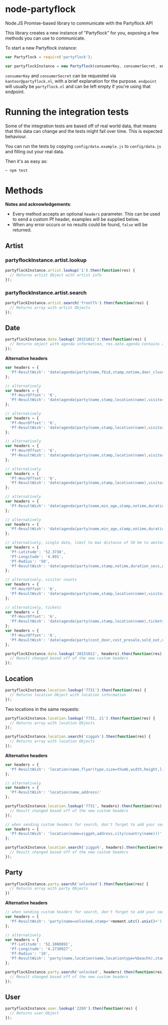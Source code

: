 # node-partyflock
Node.JS Promise-based library to communicate with the Partyflock API

This library creates a new instance of "Partyflock" for you, exposing a few methods you can use to communicate.

To start a new Partyflock instance:

```js
var Partyflock = require('partyflock');

var partyflockInstance = new Partyflock(consumerKey, consumerSecret, endpoint /* optional */, debug /* optional */)
```

`consumerKey` and `consumerSecret` can be requested via `kantoor@partyflock.nl`, with a brief explanation for the purpose. `endpoint` will usually be `partyflock.nl` and can be left empty if you're using that endpoint.


# Running the integration tests

Some of the integration tests are based off of real world data, that means that this data can change and the tests might fail over time. This is expected behaviour.

You can run the tests by copying `config/data.example.js` to `config/data.js` and filling out your real data.

Then it's as easy as:

```sh
~ npm test
```

# Methods

**Notes and acknowledgements**:
- Every method accepts an optional `headers` parameter. This can be used to send a custom Pf header, examples will be supplied below.
- When any error occurs or no results could be found, `false` will be returned.

## Artist

### partyflockInstance.artist.lookup

```js
partyflockInstance.artist.lookup('1').then(function(res) {
  // Returns artist Object with artist info
});
```

### partyflockInstance.artist.search

```js
partyflockInstance.artist.search('frontl%').then(function(res) {
  // Returns array with artist Objects
});
```


## Date

```js
partyflockInstance.date.lookup('20151012').then(function(res) {
  // Returns object with agenda information, res.date.agenda contains array of parties
});
```

**Alternative headers**

```js
var headers = {
  'Pf-ResultWish': 'date(agenda(party(name,fbid,stamp,notime,door_close_hour,door_close_mins,duration_secs,genre(name),flyer(type,size=thumb,width,height,link),location(name,address,zipcode,latitude,longitude,city(name,country(name))),organization(name),area(incomplete,lineup(time_start,time_end,artist(name))))))'
};

// alternatively
var headers = {
  'Pf-HourOffset': '6',
  'Pf-ResultWish': 'date(agenda(party(name,stamp,location(name),visitors(certain(user(id))))))'
};

// alternatively
var headers = {
  'Pf-HourOffset': '6',
  'Pf-ResultWish': 'date(agenda(party(name,stamp,location(name),visitors(user(id)))))'
};

// alternatively
var headers = {
  'Pf-HourOffset': '6',
  'Pf-ResultWish': 'date(agenda(party(name,stamp,location(name),visitors(maybe(user(id))))))'
};

// alternatively
var headers = {
  'Pf-HourOffset': '6',
  'Pf-ResultWish': 'date(agenda(party(name,stamp,location(name),visitors(maybe(user(id)),certain(user(id))))))'
};

// alternatively
var headers = {
  'Pf-ResultWish': 'date(agenda(party(name,min_age,stamp,notime,duration_secs,price(what,price,currency,membership,membership_name,available,sold_out,vip,type,access,time_hour,time_mins,consumptions,passepartout,group_amount),genre(name),flyer(type,size=thumb,width,height,link),location(name,address,zipcode,latitude,longitude,city(name,country(name))),organization(name),area(lineup(time_start,time_end,artist(name))))))'
};

// alternatively
var headers = {
  'Pf-ResultWish': 'date(agenda(party(name,min_age,stamp,notime,duration_secs,price(what,price,currency,membership,membership_name,available,sold_out,vip,type,access,time_hour,time_mins,consumptions,passepartout,group_amount),genre(name),flyer(type,size=thumb,width,height,link),location(name,address,zipcode,latitude,longitude,city(name,country(name))),organization(name),area(lineup(time_start,time_end,artist(name))))))'
};

// alternatively, single date, limit to max distance of 50 km to amsterdam
var headers = {
  'Pf-Latitude': '52.3738',
  'Pf-Longitude': '4.891',
  'Pf-Radius': '50',
  'Pf-ResultWish': 'date(agenda(party(name,stamp,notime,duration_secs,genre(name),flyer(type,size=thumb,width,height,link),location(name,address,zipcode,latitude,longitude,city(name,country(name))),organization(name),area(lineup(time_start,time_end,artist(name))))))'
};

// alternatively, visitor counts
var headers = {
  'Pf-HourOffset': '6',
  'Pf-ResultWish': 'date(agenda(party(name,stamp,location(name),visitorcounts(maybe,certain))))'
};

// alternatively, tickets
var headers = {
  'Pf-HourOffset': '6',
  'Pf-ResultWish': 'date(agenda(party(name,stamp,location(name),tickets(type,domain,data))))'
};
var headers = {
  'Pf-HourOffset': '6',
  'Pf-ResultWish': 'date(agenda(party(cost_door,cost_presale,sold_out,name,stamp,duration_secs,genre(name),area(lineup(time_start,time_end,artist(name),type)),min_age,site,visitorcounts(certain),tickets(type,domain,data),cancelled,flyer(id,size=thumb,link),location(name,address,zipcode,latitude,longitude,site,email,phone,city(name,country(id=1))))))'
};

partyflockInstance.date.lookup('20151012', headers).then(function(res) {
  // Result changed based off of the new custom headers
});
```

## Location

```js
partyflockInstance.location.lookup('7731').then(function(res) {
  // Returns location Object with location information
});
```

Two locations in the same requests:
```js
partyflockInstance.location.lookup('7731, 21').then(function(res) {
  // Returns array with location Objects
});
```

```js
partyflockInstance.location.search('ziggo%').then(function(res) {
  // Returns array with location Objects
});
```

**Alternative headers**

```js
var headers = {
  'Pf-ResultWish': 'location(name,flyer(type,size=thumb,width,height,link),address,zipcode,latitude,longitude,city(name,country(name)),agenda(party(name,stamp,notime,duration_secs,genre(name),flyer(type,size=thumb,width,height,link),organization(name),area(lineup(time_start,time_end,artist(name))))))'
};

// alternatively
var headers = {
  'Pf-ResultWish': 'location(name,address)'
};

partyflockInstance.location.lookup('7731', headers).then(function(res) {
  // Result changed based off of the new custom headers
});

// when sending custom headers for search, don't forget to add your search parameter (ziggo%)
var headers = {
  'Pf-ResultWish': 'location(name=ziggo%,address,city(country(name)))'
};

partyflockInstance.location.search('ziggo%', headers).then(function(res) {
  // Result changed based off of the new custom headers
});
```

## Party

```js
partyflockInstance.party.search('unlocked').then(function(res) {
  // Returns array with party Objects 
})
```

**Alternative headers**

```js
// when sending custom headers for search, don't forget to add your search parameter (unlocked)
var headers = {
  'Pf-ResultWish': 'party(name=unlocked,stamp<'+moment.utc().unix()+')'
};

// alternatively
var headers = {
  'Pf-Latitude': '52.1080891',
  'Pf-Longitude': '4.2730927',
  'Pf-Radius': '10',
  'Pf-ResultWish': 'party(name,location(name,locationtype=%beach%),stamp>'+moment.utc().unix()+',duration_secs,lineup(artist(name)))'
};

partyflockInstance.party.search('unlocked', headers).then(function(res) {
  // Result changed based off of the new custom headers
});
```

## User

```js
partyflockInstance.user.lookup('2269').then(function(res) {
  // Returns user Object
});
```
